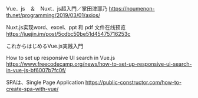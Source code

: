 Vue．js　＆　Nuxt．js超入門／掌田津耶乃
https://noumenon-th.net/programming/2019/03/01/axios/

Nuxt.js实现word、excel、ppt 和 pdf 文件在线预览
https://juejin.im/post/5cdbc50be51d45475716253c


これからはじめるVue.js実践入門



How to set up responsive UI search in Vue.js
https://www.freecodecamp.org/news/how-to-set-up-responsive-ui-search-in-vue-js-bf6007b7fc0f/


SPAは、Single Page Application
https://public-constructor.com/how-to-create-spa-with-vue/
